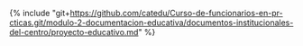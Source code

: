 {% include "git+https://github.com/catedu/Curso-de-funcionarios-en-pr-cticas.git/modulo-2-documentacion-educativa/documentos-institucionales-del-centro/proyecto-educativo.md" %}